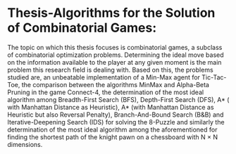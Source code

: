 # Thesis-Algorithms for the Solution of Combinatorial Games:

The topic on which this thesis focuses is combinatorial games, a subclass of
combinatorial optimization problems. Determining the ideal move based on the information
available to the player at any given moment is the main problem this research field is
dealing with. Based on this, the problems studied are, an unbeatable implementation
of a Min-Max agent for Tic-Tac-Toe, the comparison between the algorithms MinMax and Alpha-Beta Pruning in the game Connect-4, the determination of the most
ideal algorithm among Breadth-First Search (BFS), Depth-First Search (DFS), A* (
with Manhattan Distance as Heuristic), A* (with Manhattan Distance as Heuristic but
also Reversal Penalty), Branch-And-Bound Search (B&B) and Iterative-Deepening
Search (IDS) for solving the 8-Puzzle and similarly the determination of the most
ideal algorithm among the aforementioned for finding the shortest path of the knight
pawn on a chessboard with N × N dimensions.
